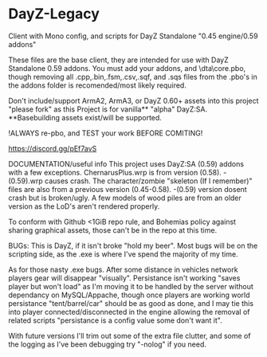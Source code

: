 # DayZ-Legacy
Client with Mono config, and scripts for DayZ Standalone "0.45 engine/0.59 addons"

These files are the base client, they are intended for use with DayZ Standalone 0.59 addons.
You must add your addons, and \dta\core.pbo,
 though removing all .cpp,.bin,.fsm,.csv,.sqf, and .sqs files
 from the .pbo's in the addons folder is recomended/most likely required.
 
Don't include/support ArmA2, ArmA3, or DayZ 0.60+ assets into this project "please fork"
 as this Project is for vanilla** "alpha" DayZ:SA. 
 **Basebuilding assets exist/will be supported.
 
!ALWAYS re-pbo, and TEST your work BEFORE COMITING!

 https://discord.gg/pEf7avS

 DOCUMENTATION/useful info
This project uses DayZ:SA (0.59) addons with a few exceptions.
ChernarusPlus.wrp is from version (0.58). -(0.59).wrp causes crash.
The character/zombie "skeleton (If I remember)" files are also from a previous version (0.45-0.58). -(0.59) version dosent crash but is broken/ugly. 
A few models of wood piles are from an older version as the LoD's aren't rendered properly.

To conform with Github <1GiB repo rule, and Bohemias policy against sharing graphical assets, those can't be in the repo at this time.

BUGs:
This is DayZ, if it isn't broke "hold my beer".
Most bugs will be on the scripting side, as the .exe is where I've spend the majority of my time.

As for those nasty .exe bugs.
After some distance in vehicles network players gear will disappear "visually".
Persistance isn't working "saves player but won't load" as I'm moving it to be handled by the server without dependancy on MySQL/Appache,
 though once players are working world persistance "tent/barrel/car" should be as good as done,
 and I may tie this into player connected/disconnected in the engine allowing the removal of related scripts "persistance is a config value some don't want it".
 
With future versions I'll trim out some of the extra file clutter, and some of the logging as I've been debugging try "-nolog" if you need.
